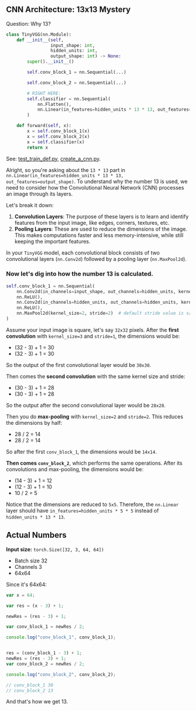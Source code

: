 ## CNN Architecture: 13x13 Mystery

Question: Why 13?

```py
class TinyVGG(nn.Module):
    def __init__(self,
                 input_shape: int,
                 hidden_units: int,
                 output_shape: int) -> None:
        super().__init__()

        self.conv_block_1 = nn.Sequential(...)

        self.conv_block_2 = nn.Sequential(...)

        # RIGHT HERE:
        self.classifier = nn.Sequential(
            nn.Flatten(),
            nn.Linear(in_features=hidden_units * 13 * 13, out_features=output_shape)
        )

    def forward(self, x):
        x = self.conv_block_1(x)
        x = self.conv_block_2(x)
        x = self.classifier(x)
        return x
```

See: <a href="../pytorch-deep-learning/04_custom_datasets/test_train_def.py">test\_train\_def.py</a>, <a href="../pytorch-deep-learning/03_computer_vision/create_a_cnn.py">create\_a\_cnn.py</a>.

Alright, so you're asking about the `13 * 13` part in `nn.Linear(in_features=hidden_units * 13 * 13, out_features=output_shape)`. To understand why the number 13 is used, we need to consider how the Convolutional Neural Network (CNN) processes an image through its layers.

Let's break it down:

1. **Convolution Layers**: The purpose of these layers is to learn and identify features from the input image, like edges, corners, textures, etc.
2. **Pooling Layers**: These are used to reduce the dimensions of the image. This makes computations faster and less memory-intensive, while still keeping the important features.

In your `TinyVGG` model, each convolutional block consists of two convolutional layers (`nn.Conv2d`) followed by a pooling layer (`nn.MaxPool2d`).

### Now let's dig into how the number 13 is calculated.

```py
self.conv_block_1 = nn.Sequential(
    nn.Conv2d(in_channels=input_shape, out_channels=hidden_units, kernel_size=3, stride=1, padding=0),
    nn.ReLU(),
    nn.Conv2d(in_channels=hidden_units, out_channels=hidden_units, kernel_size=3, stride=1, padding=0),
    nn.ReLU(),
    nn.MaxPool2d(kernel_size=2, stride=2)  # default stride value is same as kernel_size
)
```

Assume your input image is square, let's say `32x32` pixels. After the **first convolution** with `kernel_size=3` and `stride=1`, the dimensions would be:

- (32 - 3) + 1 = 30
- (32 - 3) + 1 = 30

So the output of the first convolutional layer would be `30x30`.

Then comes the **second convolution** with the same kernel size and stride:

- (30 - 3) + 1 = 28
- (30 - 3) + 1 = 28

So the output after the second convolutional layer would be `28x28`.

Then you do **max-pooling** with `kernel_size=2` and `stride=2`. This reduces the dimensions by half:

- 28 / 2 = 14
- 28 / 2 = 14

So after the first `conv_block_1`, the dimensions would be `14x14`.

**Then comes `conv_block_2`**, which performs the same operations. After its convolutions and max-pooling, the dimensions would be:

- (14 - 3) + 1 = 12
- (12 - 3) + 1 = 10
- 10 / 2 = 5

Notice that the dimensions are reduced to `5x5`.  Therefore, the `nn.Linear` layer should have `in_features=hidden_units * 5 * 5` instead of `hidden_units * 13 * 13`.

## Actual Numbers

**Input size:** `torch.Size([32, 3, 64, 64])`

* Batch size 32
* Channels 3
* 64x64

Since it's 64x64:

```js
var x = 64;

var res = (x - 3) + 1;

newRes = (res - 3) + 1;

var conv_block_1 = newRes / 2;

console.log("conv_block_1", conv_block_1);


res = (conv_block_1 - 3) + 1;
newRes = (res - 3) + 1;
var conv_block_2 = newRes / 2;

console.log("conv_block_2", conv_block_2);

// conv_block_1 30
// conv_block_2 13
```

And that's how we get 13.

<br>
